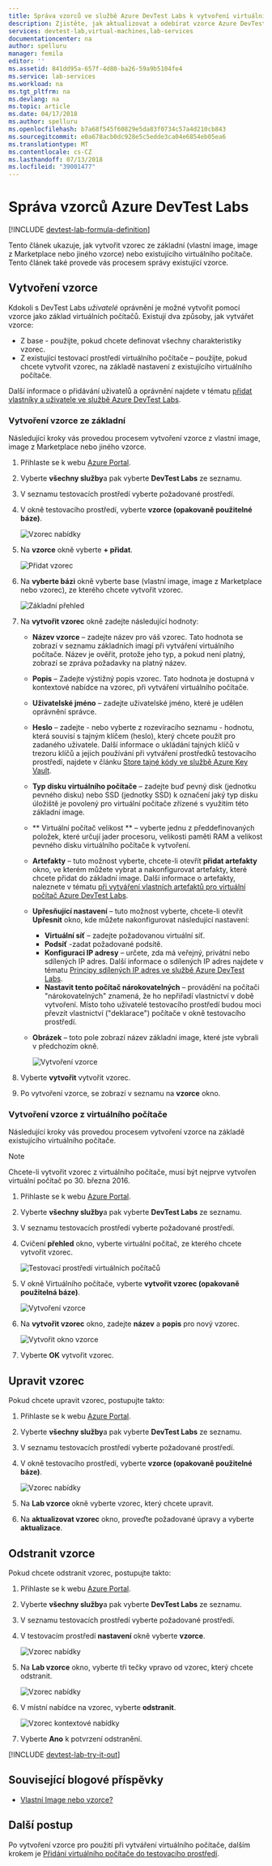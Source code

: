 ```yaml
---
title: Správa vzorců ve službě Azure DevTest Labs k vytvoření virtuálních počítačů | Dokumentace Microsoftu
description: Zjistěte, jak aktualizovat a odebírat vzorce Azure DevTest Labs
services: devtest-lab,virtual-machines,lab-services
documentationcenter: na
author: spelluru
manager: femila
editor: ''
ms.assetid: 841dd95a-657f-4d80-ba26-59a9b5104fe4
ms.service: lab-services
ms.workload: na
ms.tgt_pltfrm: na
ms.devlang: na
ms.topic: article
ms.date: 04/17/2018
ms.author: spelluru
ms.openlocfilehash: b7a68f545f60829e5da83f0734c57a4d210cb843
ms.sourcegitcommit: e0a678acb0dc928e5c5edde3ca04e6854eb05ea6
ms.translationtype: MT
ms.contentlocale: cs-CZ
ms.lasthandoff: 07/13/2018
ms.locfileid: "39001477"
---
```

# <a name="manage-azure-devtest-labs-formulas"></a>Správa vzorců Azure DevTest Labs

[!INCLUDE [devtest-lab-formula-definition](../../includes/devtest-lab-formula-definition.md)]

Tento článek ukazuje, jak vytvořit vzorec ze základní (vlastní image, image z Marketplace nebo jiného vzorce) nebo existujícího virtuálního počítače. Tento článek také provede vás procesem správy existující vzorce.

## <a name="create-a-formula"></a>Vytvoření vzorce
Kdokoli s DevTest Labs *uživatelé* oprávnění je možné vytvořit pomocí vzorce jako základ virtuálních počítačů. Existují dva způsoby, jak vytvářet vzorce: 

* Z base - použijte, pokud chcete definovat všechny charakteristiky vzorec.
* Z existující testovací prostředí virtuálního počítače – použijte, pokud chcete vytvořit vzorec, na základě nastavení z existujícího virtuálního počítače.

Další informace o přidávání uživatelů a oprávnění najdete v tématu [přidat vlastníky a uživatele ve službě Azure DevTest Labs](./devtest-lab-add-devtest-user.md).

### <a name="create-a-formula-from-a-base"></a>Vytvoření vzorce ze základní
Následující kroky vás provedou procesem vytvoření vzorce z vlastní image, image z Marketplace nebo jiného vzorce.

1. Přihlaste se k webu [Azure Portal](http://go.microsoft.com/fwlink/p/?LinkID=525040).

2. Vyberte **všechny služby**a pak vyberte **DevTest Labs** ze seznamu.

3. V seznamu testovacích prostředí vyberte požadované prostředí.  

4. V okně testovacího prostředí, vyberte **vzorce (opakovaně použitelné báze)**.
   
    ![Vzorec nabídky](./media/devtest-lab-create-formulas/lab-settings-formulas.png)

5. Na **vzorce** okně vyberte **+ přidat**.
   
    ![Přidat vzorec](./media/devtest-lab-create-formulas/add-formula.png)

6. Na **vyberte bázi** okně vyberte base (vlastní image, image z Marketplace nebo vzorec), ze kterého chcete vytvořit vzorec.
   
    ![Základní přehled](./media/devtest-lab-create-formulas/base-list.png)

7. Na **vytvořit vzorec** okně zadejte následující hodnoty:
   
    * **Název vzorce** – zadejte název pro váš vzorec. Tato hodnota se zobrazí v seznamu základních imagí při vytváření virtuálního počítače. Název je ověřit, protože jeho typ, a pokud není platný, zobrazí se zpráva požadavky na platný název.
    * **Popis** – Zadejte výstižný popis vzorec. Tato hodnota je dostupná v kontextové nabídce na vzorec, při vytváření virtuálního počítače.
    * **Uživatelské jméno** – zadejte uživatelské jméno, které je udělen oprávnění správce.
    * **Heslo** – zadejte - nebo vyberte z rozevíracího seznamu - hodnotu, která souvisí s tajným klíčem (heslo), který chcete použít pro zadaného uživatele. Další informace o ukládání tajných klíčů v trezoru klíčů a jejich používání při vytváření prostředků testovacího prostředí, najdete v článku [Store tajné kódy ve službě Azure Key Vault](devtest-lab-store-secrets-in-key-vault.md).
    * **Typ disku virtuálního počítače** – zadejte buď pevný disk (jednotku pevného disku) nebo SSD (jednotky SSD) k označení jaký typ disku úložiště je povolený pro virtuální počítače zřízené s využitím této základní image.
    * ** Virtuální počítač velikost ** – vyberte jednu z předdefinovaných položek, které určují jader procesoru, velikosti paměti RAM a velikost pevného disku virtuálního počítače k vytvoření. 
    * **Artefakty** – tuto možnost vyberte, chcete-li otevřít **přidat artefakty** okno, ve kterém můžete vybrat a nakonfigurovat artefakty, které chcete přidat do základní image. Další informace o artefakty, naleznete v tématu [při vytváření vlastních artefaktů pro virtuální počítač Azure DevTest Labs](devtest-lab-artifact-author.md).
    * **Upřesňující nastavení** – tuto možnost vyberte, chcete-li otevřít **Upřesnit** okno, kde můžete nakonfigurovat následující nastavení:
        * **Virtuální síť** – zadejte požadovanou virtuální síť.
        * **Podsíť** -zadat požadované podsítě.    
        * **Konfiguraci IP adresy** – určete, zda má veřejný, privátní nebo sdílených IP adres. Další informace o sdílených IP adres najdete v tématu [Principy sdílených IP adres ve službě Azure DevTest Labs](./devtest-lab-shared-ip.md).
        * **Nastavit tento počítač nárokovatelných** – provádění na počítači "nárokovatelných" znamená, že ho nepřiřadí vlastnictví v době vytvoření. Místo toho uživatelé testovacího prostředí budou moci převzít vlastnictví ("deklarace") počítače v okně testovacího prostředí.     
    * **Obrázek** – toto pole zobrazí název základní image, které jste vybrali v předchozím okně. 
     
       ![Vytvoření vzorce](./media/devtest-lab-create-formulas/create-formula.png)

8. Vyberte **vytvořit** vytvořit vzorec.

9. Po vytvoření vzorce, se zobrazí v seznamu na **vzorce** okno.

### <a name="create-a-formula-from-a-vm"></a>Vytvoření vzorce z virtuálního počítače
Následující kroky vás provedou procesem vytvoření vzorce na základě existujícího virtuálního počítače. 

> [!NOTE]
> Chcete-li vytvořit vzorec z virtuálního počítače, musí být nejprve vytvořen virtuální počítač po 30. března 2016. 
> 
> 

1. Přihlaste se k webu [Azure Portal](http://go.microsoft.com/fwlink/p/?LinkID=525040).
2. Vyberte **všechny služby**a pak vyberte **DevTest Labs** ze seznamu.
3. V seznamu testovacích prostředí vyberte požadované prostředí.  
4. Cvičení **přehled** okno, vyberte virtuální počítač, ze kterého chcete vytvořit vzorec.
   
    ![Testovací prostředí virtuálních počítačů](./media/devtest-lab-create-formulas/my-vms.png)
5. V okně Virtuálního počítače, vyberte **vytvořit vzorec (opakovaně použitelná báze)**.
   
    ![Vytvoření vzorce](./media/devtest-lab-create-formulas/create-formula-menu.png)
6. Na **vytvořit vzorec** okno, zadejte **název** a **popis** pro nový vzorec.
   
    ![Vytvořit okno vzorce](./media/devtest-lab-create-formulas/create-formula-blade.png)
7. Vyberte **OK** vytvořit vzorec.

## <a name="modify-a-formula"></a>Upravit vzorec
Pokud chcete upravit vzorec, postupujte takto:

1. Přihlaste se k webu [Azure Portal](http://go.microsoft.com/fwlink/p/?LinkID=525040).
2. Vyberte **všechny služby**a pak vyberte **DevTest Labs** ze seznamu.
3. V seznamu testovacích prostředí vyberte požadované prostředí.  
4. V okně testovacího prostředí, vyberte **vzorce (opakovaně použitelné báze)**.
   
    ![Vzorec nabídky](./media/devtest-lab-manage-formulas/lab-settings-formulas.png)
5. Na **Lab vzorce** okně vyberte vzorec, který chcete upravit.
6. Na **aktualizovat vzorec** okno, proveďte požadované úpravy a vyberte **aktualizace**.

## <a name="delete-a-formula"></a>Odstranit vzorce
Pokud chcete odstranit vzorec, postupujte takto:

1. Přihlaste se k webu [Azure Portal](http://go.microsoft.com/fwlink/p/?LinkID=525040).
2. Vyberte **všechny služby**a pak vyberte **DevTest Labs** ze seznamu.
3. V seznamu testovacích prostředí vyberte požadované prostředí.  
4. V testovacím prostředí **nastavení** okně vyberte **vzorce**.
   
    ![Vzorec nabídky](./media/devtest-lab-manage-formulas/lab-settings-formulas.png)
5. Na **Lab vzorce** okno, vyberte tři tečky vpravo od vzorec, který chcete odstranit.
   
    ![Vzorec nabídky](./media/devtest-lab-manage-formulas/lab-formulas-blade.png)
6. V místní nabídce na vzorec, vyberte **odstranit**.
   
    ![Vzorec kontextové nabídky](./media/devtest-lab-manage-formulas/formula-delete-context-menu.png)
7. Vyberte **Ano** k potvrzení odstranění.

[!INCLUDE [devtest-lab-try-it-out](../../includes/devtest-lab-try-it-out.md)]

## <a name="related-blog-posts"></a>Související blogové příspěvky
* [Vlastní Image nebo vzorce?](https://blogs.msdn.microsoft.com/devtestlab/2016/04/06/custom-images-or-formulas/)

## <a name="next-steps"></a>Další postup
Po vytvoření vzorce pro použití při vytváření virtuálního počítače, dalším krokem je [Přidání virtuálního počítače do testovacího prostředí](devtest-lab-add-vm.md).

